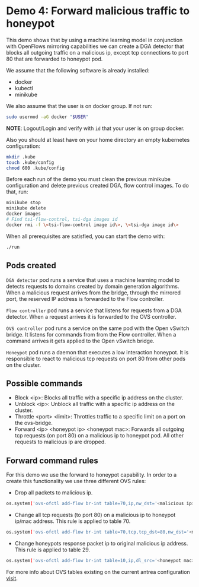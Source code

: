 # Demo 4: Forward malicious traffic to honeypot

This demo shows that by using a machine learning model in conjunction with OpenFlows mirroring capabilities we can create a DGA detector that blocks all outgoing traffic on a malicious ip, except tcp connections to port 80 that are forwarded to honeypot pod.  

We assume that the following software is already installed:

- docker
- kubectl
- minikube

We also assume that the user is on docker group. If not run:

```sh
sudo usermod -aG docker "$USER"
```

**NOTE**: Logout/Login and verify with `id` that your user is on group docker.

Also you should at least have on your home directory an empty kubernetes
configuration:

```sh
mkdir .kube
touch .kube/config
chmod 600 .kube/config
```

Before each run of the demo you must clean the previous minikube configuration and delete previous created DGA, flow control images. To do that, run:

```sh
minikube stop
minikube delete
docker images 
# Find tsi-flow-control, tsi-dga images id
docker rmi -f \<tsi-flow-control image id\>, \<tsi-dga image id\>
```

When all prerequisites are satisfied, you can start the demo with:

```sh
./run
```

## Pods created

`DGA detector` pod runs a service that uses a machine learning model to detects requests to domains created by domain generation algorithms. When a malicious request arrives from the bridge, through the mirrored port, the  reserved IP address is forwarded to the Flow controller.

`Flow controller` pod runs a service that listens for  requests  from a DGA detector. When a request arrives it is forwarded to the OVS controller.

`OVS controller` pod runs a service on the same pod with the Open vSwitch bridge. It listens for commands from  from the Flow controller. When a command arrives it gets applied to the Open vSwitch bridge.

`Honeypot` pod runs a daemon that executes a low interaction honeypot. It is responsible to react to malicious tcp requests on port 80 from other pods on the cluster.

## Possible commands 

- Block \<ip\>: Blocks all traffic with a specific ip address on the cluster.
- Unblock \<ip\>: Unblock all traffic with a specific ip address on the cluster.
- Throttle \<port\> \<limit\>: Throttles traffic to a specific limit on a port on the ovs-bridge.
- Forward \<ip\> \<honeypot ip\> \<honeypot mac\>: Forwards all outgoing tcp requests (on port 80) on a malicious ip to honeypot pod. All other requests to malicious ip are dropped.

## Forward command rules

For this demo we use the forward to honeypot capability. In order to a create this functionality we use three different OVS rules:

- Drop all packets to malicious ip.
```sh
os.system('ovs-ofctl add-flow br-int table=70,ip,nw_dst='<malicious ip>',priority=300,actions=drop')
```

- Change all tcp requests (to port 80) on a malicious ip to honeypot ip/mac address. This rule is applied to table 70.
```sh
os.system('ovs-ofctl add-flow br-int table=70,tcp,tcp_dst=80,nw_dst='<malicious ip>',actions=mod_nw_dst:'<honeypot ip>',mod_dl_dst:'<honeypot mac>',goto_table:71')
```

- Change honeypots response packet ip to original malicious ip address. This rule is applied to table 29.
```sh
os.system('ovs-ofctl add-flow br-int table=10,ip,dl_src='<honeypot mac>',nw_src='<honeypot ip>',actions=mod_nw_src:'<malicious ip>',goto_table:29')
```

For more info about OVS tables existing on the current antrea configuration [visit](https://github.com/vmware-tanzu/antrea/blob/main/docs/design/ovs-pipeline.md).
